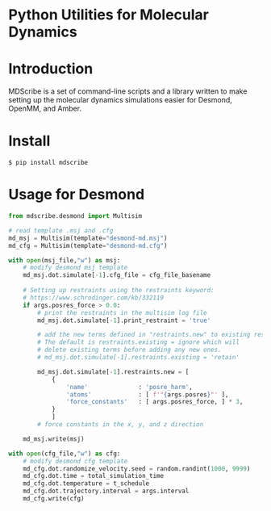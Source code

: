 Python Utilities for Molecular Dynamics
=======================================

Introduction
============

MDScribe is a set of command-line scripts and a library written to make 
setting up the molecular dynamics simulations easier for Desmond, OpenMM, and Amber.

Install
===============

```shell
$ pip install mdscribe
```

Usage for Desmond
=================

```python
from mdscribe.desmond import Multisim

# read template .msj and .cfg
md_msj = Multisim(template="desmond-md.msj")
md_cfg = Multisim(template="desmond-md.cfg")

with open(msj_file,"w") as msj:
    # modify desmond msj template
    md_msj.dot.simulate[-1].cfg_file = cfg_file_basename
    
    # Setting up restraints using the restraints keyword:
    # https://www.schrodinger.com/kb/332119
    if args.posres_force > 0.0:
        # print the restraints in the multisim log file
        md_msj.dot.simulate[-1].print_restraint = 'true'

        # add the new terms defined in "restraints.new" to existing restraints.
        # The default is restraints.existing = ignore which will 
        # delete existing terms before adding any new ones.
        # md_msj.dot.simulate[-1].restraints.existing = 'retain'

        md_msj.dot.simulate[-1].restraints.new = [
            {
                'name'              : 'posre_harm',
                'atoms'             : [ f'"{args.posres}"' ],
                'force_constants'   : [ args.posres_force, ] * 3,
            }
            ]
        # force constants in the x, y, and z direction

    md_msj.write(msj)

with open(cfg_file,"w") as cfg:
    # modify desmond cfg template
    md_cfg.dot.randomize_velocity.seed = random.randint(1000, 9999)
    md_cfg.dot.time = total_simulation_time
    md_cfg.dot.temperature = t_schedule
    md_cfg.dot.trajectory.interval = args.interval
    md_cfg.write(cfg)
```